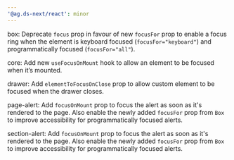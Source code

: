 ```yaml
---
'@ag.ds-next/react': minor
---
```


box: Deprecate `focus` prop in favour of new `focusFor` prop to enable a focus ring when the element is keyboard focused (`focusFor="keyboard"`) and programmatically focused (`focusFor="all"`).

core: Add new `useFocusOnMount` hook to allow an element to be focused when it’s mounted.

drawer: Add `elementToFocusOnClose` prop to allow custom element to be focused when the drawer closes.

page-alert: Add `focusOnMount` prop to focus the alert as soon as it's rendered to the page. Also enable the newly added `focusFor` prop from `Box` to improve accessibility for programmatically focused alerts.

section-alert: Add `focusOnMount` prop to focus the alert as soon as it's rendered to the page. Also enable the newly added `focusFor` prop from `Box` to improve accessibility for programmatically focused alerts.
